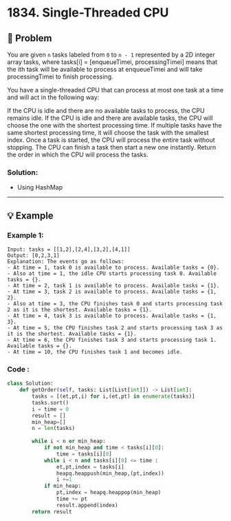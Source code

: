 # 1834. Single-Threaded CPU

## 📝 Problem
You are given `n`​​​​​​ tasks labeled from `0` to `n - 1` represented by a 2D integer array tasks, where tasks[i] = [enqueueTimei, processingTimei] means that the i​​​​​​th​​​​ task will be available to process at enqueueTimei and will take processingTimei to finish processing.

You have a single-threaded CPU that can process at most one task at a time and will act in the following way:

If the CPU is idle and there are no available tasks to process, the CPU remains idle.
If the CPU is idle and there are available tasks, the CPU will choose the one with the shortest processing time. If multiple tasks have the same shortest processing time, it will choose the task with the smallest index.
Once a task is started, the CPU will process the entire task without stopping.
The CPU can finish a task then start a new one instantly.
Return the order in which the CPU will process the tasks.

### **Solution**:
- Using HashMap

---

## 💡 Example

### **Example 1**:
```
Input: tasks = [[1,2],[2,4],[3,2],[4,1]]
Output: [0,2,3,1]
Explanation: The events go as follows: 
- At time = 1, task 0 is available to process. Available tasks = {0}.
- Also at time = 1, the idle CPU starts processing task 0. Available tasks = {}.
- At time = 2, task 1 is available to process. Available tasks = {1}.
- At time = 3, task 2 is available to process. Available tasks = {1, 2}.
- Also at time = 3, the CPU finishes task 0 and starts processing task 2 as it is the shortest. Available tasks = {1}.
- At time = 4, task 3 is available to process. Available tasks = {1, 3}.
- At time = 5, the CPU finishes task 2 and starts processing task 3 as it is the shortest. Available tasks = {1}.
- At time = 6, the CPU finishes task 3 and starts processing task 1. Available tasks = {}.
- At time = 10, the CPU finishes task 1 and becomes idle.
```
### **Code** :

```python
class Solution:
    def getOrder(self, tasks: List[List[int]]) -> List[int]:
        tasks = [(et,pt,i) for i,(et,pt) in enumerate(tasks)]
        tasks.sort()
        i = time = 0
        result = []
        min_heap=[]
        n = len(tasks)
        
        while i < n or min_heap:
            if not min_heap and time < tasks[i][0]:
                time = tasks[i][0]
            while i < n and tasks[i][0] <= time :
                et,pt,index = tasks[i]
                heapq.heappush(min_heap,(pt,index))
                i +=1
            if min_heap:
                pt,index = heapq.heappop(min_heap)
                time += pt 
                result.append(index)
        return result
```